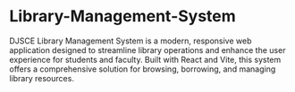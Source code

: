 # Library-Management-System
DJSCE Library Management System is a modern, responsive web application designed to streamline library operations and enhance the user experience for students and faculty. Built with React and Vite, this system offers a comprehensive solution for browsing, borrowing, and managing library resources.
